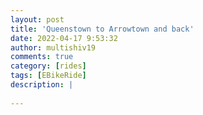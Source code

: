 ```yaml
---
layout: post
title: 'Queenstown to Arrowtown and back'
date: 2022-04-17 9:53:32
author: multishiv19
comments: true
category: [rides]
tags: [EBikeRide]
description: |
    
---
```





<div width='100%' class='strava-embed-placeholder' data-embed-type='activity' data-embed-id='6993906010'></div>
<script src='https://strava-embeds.com/embed.js'></script>
